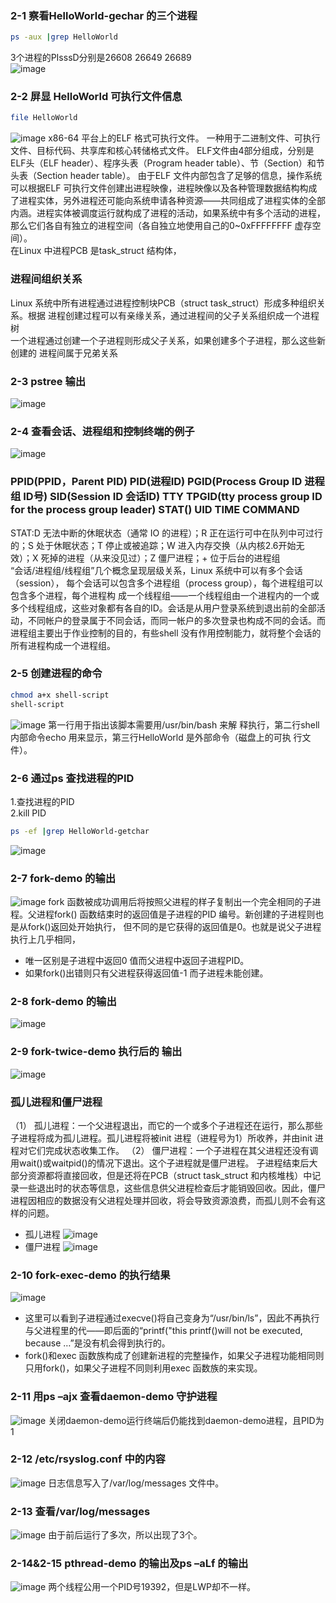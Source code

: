 ###  2-1 察看HelloWorld-gechar 的三个进程<br>
```bash
ps -aux |grep HelloWorld
```
3个进程的PIsssD分别是26608 26649 26689<br>
![image](./record/pic/2-1.jpg)
### 2-2 屏显 HelloWorld 可执行文件信息<br>
```bash
file HelloWorld
```
![image](./record/pic/2-2.png)
x86-64 平台上的ELF 格式可执行文件。
一种用于二进制文件、可执行文件、目标代码、共享库和核心转储格式文件。
ELF文件由4部分组成，分别是ELF头（ELF header）、程序头表（Program header table）、节（Section）和节头表（Section header table）。
由于ELF 文件内部包含了足够的信息，操作系统可以根据ELF 可执行文件创建出进程映像，进程映像以及各种管理数据结构构成了进程实体，另外进程还可能向系统申请各种资源——共同组成了进程实体的全部内涵。进程实体被调度运行就构成了进程的活动，如果系统中有多个活动的进程，那么它们各自有独立的进程空间（各自独立地使用自己的0~0xFFFFFFFF 虚存空间）。<br>
在Linux 中进程PCB 是task_struct 结构体，<br>

### 进程间组织关系<br>
Linux 系统中所有进程通过进程控制块PCB（struct task_struct）形成多种组织关系。根据
进程创建过程可以有亲缘关系，通过进程间的父子关系组织成一个进程树<br>
一个进程通过创建一个子进程则形成父子关系，如果创建多个子进程，那么这些新创建的
进程间属于兄弟关系<br>
### 2-3 pstree 输出
![image](./record/pic/2-3.png)
### 2-4 查看会话、进程组和控制终端的例子
![image](./record/pic/2-4.png)
### PPID(PPID，Parent PID)   PID(进程ID)   PGID(Process Group ID 进程组 ID号)    SID(Session ID 会话ID)  TTY  TPGID(tty process group ID for the process group leader) STAT()   UID   TIME  COMMAND<br>
STAT:D 无法中断的休眠状态（通常 IO 的进程）；R 正在运行可中在队列中可过行的；S 处于休眠状态；T 停止或被追踪；W 进入内存交换（从内核2.6开始无效）；X 死掉的进程（从来没见过）；Z 僵尸进程；+ 位于后台的进程组<br>
“会话/进程组/线程组”几个概念呈现层级关系，Linux 系统中可以有多个会话（session），
每个会话可以包含多个进程组（process group），每个进程组可以包含多个进程，每个进程构
成一个线程组——一个线程组由一个进程内的一个或多个线程组成，这些对象都有各自的ID。会话是从用户登录系统到退出前的全部活动，不同帐户的登录属于不同会话，而同一帐户的多次登录也构成不同的会话。而进程组主要出于作业控制的目的，有些shell 没有作用控制能力，就将整个会话的所有进程构成一个进程组。
### 2-5 创建进程的命令
```bash
chmod a+x shell-script
shell-script
```
![image](./record/pic/2-5.png)
第一行用于指出该脚本需要用/usr/bin/bash 来解
释执行，第二行shell 内部命令echo 用来显示，第三行HelloWorld 是外部命令（磁盘上的可执
行文件）。
### 2-6 通过ps 查找进程的PID
1.查找进程的PID<br>
2.kill PID <br>
```bash
ps -ef |grep HelloWorld-getchar
```
![image](./record/pic/2-6.png)
### 2-7 fork-demo 的输出
![image](./record/pic/2-7.png)
fork 函数被成功调用后将按照父进程的样子复制出一个完全相同的子进程。父进程fork()
函数结束时的返回值是子进程的PID 编号。新创建的子进程则也是从fork()返回处开始执行，
但不同的是它获得的返回值是0。也就是说父子进程执行上几乎相同，<br>
* 唯一区别是子进程中返回0 值而父进程中返回子进程PID。<br>
* 如果fork()出错则只有父进程获得返回值-1 而子进程未能创建。<br>
### 2-8 fork-demo 的输出
![image](./record/pic/2-8.png)
### 2-9 fork-twice-demo 执行后的 输出
![image](./record/pic/2-9.png)
### 孤儿进程和僵尸进程
（1） 孤儿进程：一个父进程退出，而它的一个或多个子进程还在运行，那么那些子进程将成为孤儿进程。孤儿进程将被init 进程（进程号为1）所收养，并由init 进程对它们完成状态收集工作。
（2） 僵尸进程：一个子进程在其父进程还没有调用wait()或waitpid()的情况下退出。这个子进程就是僵尸进程。
	子进程结束后大部分资源都将直接回收，但是还将在PCB（struct task_struct 和内核堆栈）中记录一些退出时的状态等信息，这些信息供父进程检查后才能销毁回收。因此，僵尸进程因相应的数据没有父进程处理并回收，将会导致资源浪费，而孤儿则不会有这样的问题。
* 孤儿进程
![image](./record/pic/孤儿进程.png)
* 僵尸进程
![image](./record/pic/僵尸进程.png)
### 2-10 fork-exec-demo 的执行结果
![image](./record/pic/2-10.png)
* 这里可以看到子进程通过execve()将自己变身为“/usr/bin/ls”，因此不再执行与父进程里的代——即后面的“printf("this printf()will not be executed, because …”是没有机会得到执行的。
* fork()和exec 函数族构成了创建新进程的完整操作，如果父子进程功能相同则只用fork()，如果父子进程不同则利用exec 函数族的来实现。
### 2-11 用ps –ajx 查看daemon-demo 守护进程
![image](./record/pic/2-11.png)
关闭daemon-demo运行终端后仍能找到daemon-demo进程，且PID为1
### 2-12 /etc/rsyslog.conf 中的内容
![image](./record/pic/2-12.png)
日志信息写入了/var/log/messages 文件中。
### 2-13 查看/var/log/messages
![image](./record/pic/2-13.png)
由于前后运行了多次，所以出现了3个。
### 2-14&2-15 pthread-demo 的输出及ps –aLf 的输出
![image](./record/pic/2-14&2-15.png)
两个线程公用一个PID号19392，但是LWP却不一样。
